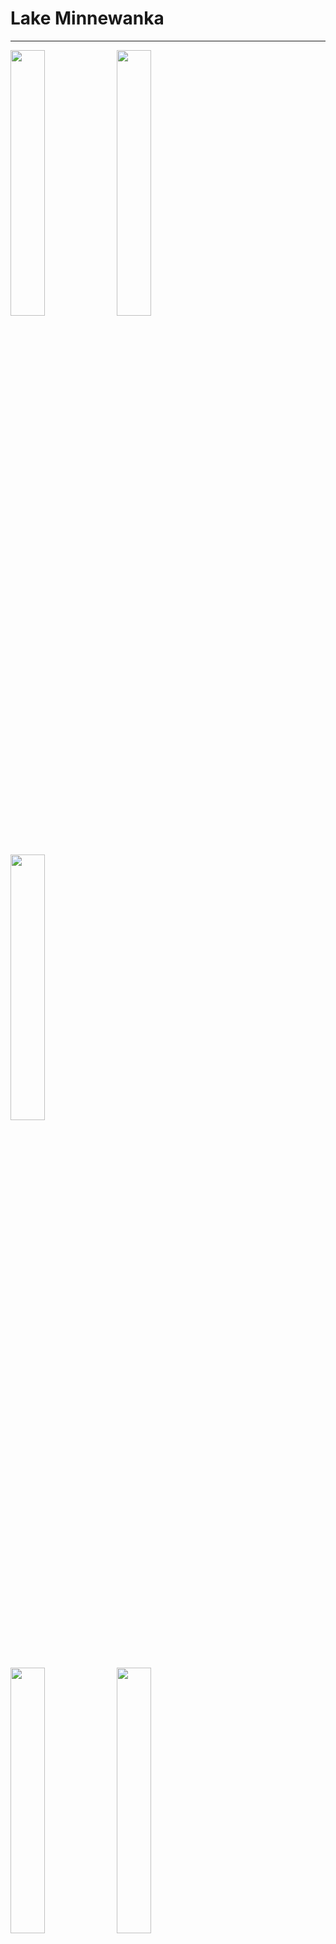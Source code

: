 # Lake Minnewanka

---

<p float="left">
  <img src="./img/DSC07190.JPG" width=33% />
  <img src="./img/DSC07202.JPG" width=33% /> 
  <img src="./img/DSC07217-2.JPG" width=33% />
</p>

<p float="left">
  <img src="./img/DSC07235.JPG" width=33% />
  <img src="./img/DSC07261-2.JPG" width=33% /> 
  <img src="./img/DSC07295.JPG" width=33% />
</p>

<p float="left">
  <img src="./img/DSC07321.JPG" width=33% />
  <img src="./img/IMG_5814.HEIC" width=33% /> 
</p>

---

[Home](https://github.com/aaronengland/20230506_banff/tree/main)
